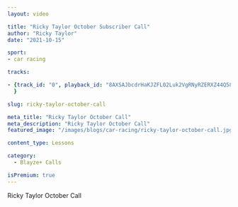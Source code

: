 ```yaml
---
layout: video

title: "Ricky Taylor October Subscriber Call"
author: "Ricky Taylor"
date: "2021-10-15"

sport:
- car racing

tracks:

- {track_id: "0", playback_id: "8AXSAJbcdrHaKJZFL02Luk2VgRNyRZERXZ44Q58AO9cY", lesson_name: "Ricky Taylor October Call", lesson_desc: "Ricky Taylor October Call<br /> <br />"
  }

slug: ricky-taylor-october-call

meta_title: "Ricky Taylor October Call"
meta_description: "Ricky Taylor October Call"
featured_image: "/images/blogs/car-racing/ricky-taylor-october-call.jpg"

content_type: Lessons

category:
  - Blayze+ Calls

isPremium: true
---
```

Ricky Taylor October Call